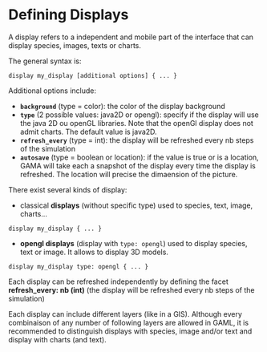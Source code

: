 # Defining Displays







A display refers to a independent and mobile part of the interface that can display species, images, texts or charts.

The general syntax is:
```
display my_display [additional options] { ... }
```

Additional options include:
  * **`background`** (type = color): the color of the display background
  * **`type`** (2 possible values: java2D or opengl): specify if the display will use the java 2D ou openGL libraries. Note that the openGl display does not admit charts. The default value is java2D.
  * **`refresh_every`** (type = int): the display will be refreshed every nb steps of the simulation
  * **`autosave`** (type = boolean or location): if the value is true or is a location, GAMA will take each a snapshot of the display every time the display is refreshed. The location will precise the dimaension of the picture.


There exist several kinds of display:
  * classical **displays** (without specific type) used to species, text, image, charts...
```
display my_display { ... }
```
  * **opengl displays** (display with `type: opengl`) used to display species, text or image. It allows to display 3D models.
```
display my_display type: opengl { ... }
```

Each display can be refreshed independently by defining the facet **refresh\_every: nb (int)** (the display will be refreshed every nb steps of the simulation)

Each display can include different layers (like in a GIS). Although every combinaison of any number of following layers are allowed in GAML, it is recommended to distinguish displays with species, image and/or text and display with charts (and text).
